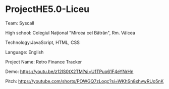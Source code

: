 # ProjectHE5.0-Liceu 

Team: Syscall

High school: Colegiul Naţional "Mircea cel Bătrân", Rm. Vâlcea

Technology:JavaScript, HTML, CSS

Language: English

Project Name: Retro Finance Tracker

Demo: https://youtu.be/z12IS0tX2TM?si=U1TPuo61F4eYNrHn

Pitch: https://youtube.com/shorts/POWGQ7zLoqc?si=WKhSn8xhvwRUo5nK


